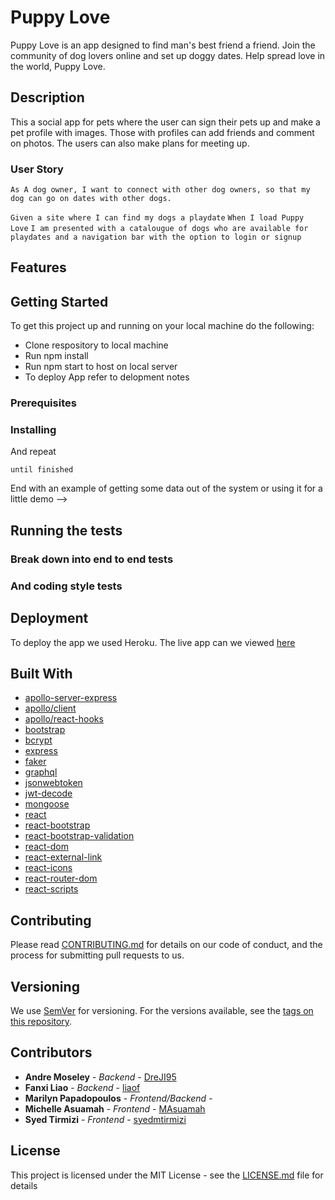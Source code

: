 # Puppy Love

Puppy Love is an app designed to find man's best friend a friend. Join the community of dog lovers online and set up doggy dates. Help spread love in the world, Puppy Love.

## Description

This a social app for pets where the user can sign their pets up and make a pet profile with images. Those with profiles can add friends and comment on photos.
The users can also make plans for meeting up.

### User Story
`As A dog owner, I want to connect with other dog owners, so that my dog can go on dates with other dogs.`

`Given a site where I can find my dogs a playdate`
`When I load Puppy Love`
`I am presented with a catalougue of dogs who are available for playdates and a navigation bar with the option to login or signup`

## Features

## Getting Started

To get this project up and running on your local machine do the following:
- Clone respository to local machine
- Run npm install 
- Run npm start to host on local server 
- To deploy App refer to delopment notes

### Prerequisites

<!-- What things you need to install the software and how to install them

```
Give examples
``` -->

### Installing

<!-- <!-- A step by step series of examples that tell you how to get a development env running

Say what the step will be -->

<!-- ```
Give the example
``` -->

And repeat

```
until finished
```

End with an example of getting some data out of the system or using it for a little demo -->

## Running the tests

<!-- Explain how to run the automated tests for this system -->

### Break down into end to end tests

<!-- Explain what these tests test and why

```
Give an example
``` -->

### And coding style tests

<!-- Explain what these tests test and why

```
Give an example
``` -->

## Deployment

To deploy the app we used Heroku. The live app can we viewed [here](https://puppy-love-date.herokuapp.com/)

## Built With

* [apollo-server-express](http://www.dropwizard.io/1.0.2/docs/)
* [apollo/client]()
* [apollo/react-hooks]()
* [bootstrap]()
* [bcrypt](https://maven.apache.org/) 
* [express](https://rometools.github.io/rome/)
* [faker]()
* [graphql]()
* [jsonwebtoken]()
* [jwt-decode]()
* [mongoose]()
* [react]()
* [react-bootstrap]()
* [react-bootstrap-validation]()
* [react-dom]()
* [react-external-link]()
* [react-icons]()
* [react-router-dom]()
* [react-scripts]()

## Contributing

Please read [CONTRIBUTING.md](https://gist.github.com/PurpleBooth/b24679402957c63ec426) for details on our code of conduct, and the process for submitting pull requests to us.

## Versioning

We use [SemVer](http://semver.org/) for versioning. For the versions available, see the [tags on this repository](https://github.com/your/project/tags). 

## Contributors

* **Andre Moseley** - *Backend* - [DreJI95](https://github.com/DreJI95)
* **Fanxi Liao** - *Backend* - [liaof](https://github.com/liaof)
* **Marilyn Papadopoulos** - *Frontend/Backend* - []()
* **Michelle Asuamah** - *Frontend* - [MAsuamah](https://github.com/MAsuamah)
* **Syed Tirmizi** - *Frontend* - [syedmtirmizi](https://github.com/syedmtirmizi)


## License

This project is licensed under the MIT License - see the [LICENSE.md](LICENSE.md) file for details
